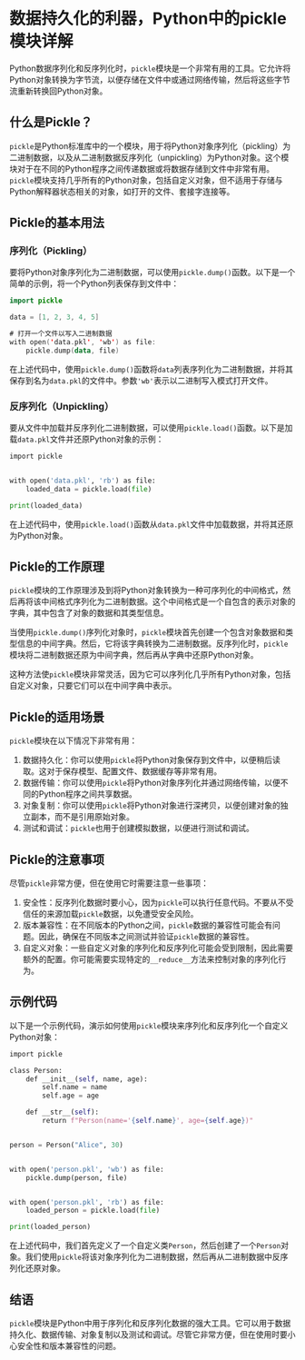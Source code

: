 # 数据持久化的利器，Python中的pickle模块详解

Python数据序列化和反序列化时，`pickle`模块是一个非常有用的工具。它允许将Python对象转换为字节流，以便存储在文件中或通过网络传输，然后将这些字节流重新转换回Python对象。

什么是Pickle？
----------

`pickle`是Python标准库中的一个模块，用于将Python对象序列化（pickling）为二进制数据，以及从二进制数据反序列化（unpickling）为Python对象。这个模块对于在不同的Python程序之间传递数据或将数据存储到文件中非常有用。`pickle`模块支持几乎所有的Python对象，包括自定义对象，但不适用于存储与Python解释器状态相关的对象，如打开的文件、套接字连接等。

Pickle的基本用法
-----------

### 序列化（Pickling）

要将Python对象序列化为二进制数据，可以使用`pickle.dump()`函数。以下是一个简单的示例，将一个Python列表保存到文件中：

```kotlin
import pickle

data = [1, 2, 3, 4, 5]

# 打开一个文件以写入二进制数据
with open('data.pkl', 'wb') as file:
    pickle.dump(data, file)

```

在上述代码中，使用`pickle.dump()`函数将`data`列表序列化为二进制数据，并将其保存到名为`data.pkl`的文件中。参数`'wb'`表示以二进制写入模式打开文件。

### 反序列化（Unpickling）

要从文件中加载并反序列化二进制数据，可以使用`pickle.load()`函数。以下是加载`data.pkl`文件并还原Python对象的示例：

```python
import pickle


with open('data.pkl', 'rb') as file:
    loaded_data = pickle.load(file)

print(loaded_data)  

```

在上述代码中，使用`pickle.load()`函数从`data.pkl`文件中加载数据，并将其还原为Python对象。

Pickle的工作原理
-----------

`pickle`模块的工作原理涉及到将Python对象转换为一种可序列化的中间格式，然后再将该中间格式序列化为二进制数据。这个中间格式是一个自包含的表示对象的字典，其中包含了对象的数据和其类型信息。

当使用`pickle.dump()`序列化对象时，`pickle`模块首先创建一个包含对象数据和类型信息的中间字典。然后，它将该字典转换为二进制数据。反序列化时，`pickle`模块将二进制数据还原为中间字典，然后再从字典中还原Python对象。

这种方法使`pickle`模块非常灵活，因为它可以序列化几乎所有Python对象，包括自定义对象，只要它们可以在中间字典中表示。

Pickle的适用场景
-----------

`pickle`模块在以下情况下非常有用：

1.  数据持久化：你可以使用`pickle`将Python对象保存到文件中，以便稍后读取。这对于保存模型、配置文件、数据缓存等非常有用。
2.  数据传输：你可以使用`pickle`将Python对象序列化并通过网络传输，以便不同的Python程序之间共享数据。
3.  对象复制：你可以使用`pickle`将Python对象进行深拷贝，以便创建对象的独立副本，而不是引用原始对象。
4.  测试和调试：`pickle`也用于创建模拟数据，以便进行测试和调试。

Pickle的注意事项
-----------

尽管`pickle`非常方便，但在使用它时需要注意一些事项：

1.  安全性：反序列化数据时要小心，因为`pickle`可以执行任意代码。不要从不受信任的来源加载`pickle`数据，以免遭受安全风险。
2.  版本兼容性：在不同版本的Python之间，`pickle`数据的兼容性可能会有问题。因此，确保在不同版本之间测试并验证`pickle`数据的兼容性。
3.  自定义对象：一些自定义对象的序列化和反序列化可能会受到限制，因此需要额外的配置。你可能需要实现特定的`__reduce__`方法来控制对象的序列化行为。

示例代码
----

以下是一个示例代码，演示如何使用`pickle`模块来序列化和反序列化一个自定义Python对象：

```python
import pickle

class Person:
    def __init__(self, name, age):
        self.name = name
        self.age = age

    def __str__(self):
        return f"Person(name='{self.name}', age={self.age})"


person = Person("Alice", 30)


with open('person.pkl', 'wb') as file:
    pickle.dump(person, file)


with open('person.pkl', 'rb') as file:
    loaded_person = pickle.load(file)

print(loaded_person)  

```

在上述代码中，我们首先定义了一个自定义类`Person`，然后创建了一个`Person`对象。我们使用`pickle`将该对象序列化为二进制数据，然后再从二进制数据中反序列化还原对象。

结语
--

`pickle`模块是Python中用于序列化和反序列化数据的强大工具。它可以用于数据持久化、数据传输、对象复制以及测试和调试。尽管它非常方便，但在使用时要小心安全性和版本兼容性的问题。